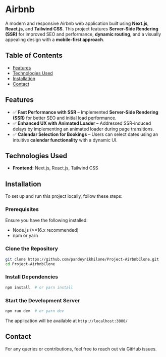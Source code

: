 # Airbnb

A modern and responsive Airbnb web application built using **Next.js**, **React.js**, and **Tailwind CSS**. This project features **Server-Side Rendering (SSR)** for improved SEO and performance, **dynamic routing**, and a visually appealing design with a **mobile-first approach**.

## Table of Contents
- [Features](#features)
- [Technologies Used](#technologies-used)
- [Installation](#installation)
- [Contact](#contact)

## Features

- ✅ **Fast Performance with SSR** – Implemented **Server-Side Rendering (SSR)** for better SEO and initial load performance.
- ✅ **Enhanced UX with Animated Loader** – Addressed SSR-induced delays by implementing an animated loader during page transitions.
- ✅ **Calendar Selection for Bookings** – Users can select dates using an intuitive **calendar functionality** with a dynamic UI.

## Technologies Used
- **Frontend:** Next.js, React.js, Tailwind CSS

## Installation
To set up and run this project locally, follow these steps:

### Prerequisites
Ensure you have the following installed:
- Node.js (>=16.x recommended)
- npm or yarn

### Clone the Repository
```sh
git clone https://github.com/pandeynikhilone/Project-AirbnbClone.git
cd Project-AirbnbClone
```

### Install Dependencies
```sh
npm install  # or yarn install
```

### Start the Development Server
```sh
npm run dev  # or yarn dev
```
The application will be available at `http://localhost:3000/`

## Contact
For any queries or contributions, feel free to reach out via GitHub issues.

